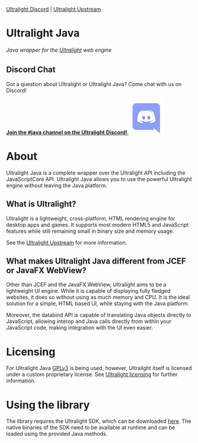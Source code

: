 [Ultralight Discord](https://chat.ultralig.ht) | [Ultralight Upstream](https://github.com/Ultralight-ux/Ultralight)
# Ultralight Java
###### Java wrapper for the [Ultralight](https://ultralig.ht) web engine

## Discord Chat
Got a question about Ultralight or Ultralight Java? Come chat with us on Discord!

[**Join the #java channel on the Ultralight Discord!** <img src="artwork/public/discord.svg">](https://chat.ultralig.ht)

# About
Ultralight Java is a complete wrapper over the Ultralight API including the JavaScriptCore API. Ultralight Java allows
you to use the powerful Ultralight engine without leaving the Java platform.

## What is Ultralight?
Ultralight is a lightweight, cross-platform, HTML rendering engine for desktop apps and games. It supports most modern 
HTML5 and JavaScript features while still remaining small in binary size and memory usage.

See the [Ultralight Upstream](https://github.com/Ultralight-ux/Ultralight) for more information.

## What makes Ultralight Java different from JCEF or JavaFX WebView?
Other than JCEF and the JavaFX WebView, Ultralight aims to be a lightweight UI engine. While it is capable of displaying
fully fledged websites, it does so without using as much memory and CPU. It is the ideal solution for a simple, HTML
based UI, while staying with the Java platform.

Moreover, the databind API is capable of translating Java objects directly to JavaScript, allowing interop and Java 
calls directly from within your JavaScript code, making integration with the UI even easier.

# Licensing
For Ultralight Java [GPLv3](https://www.gnu.org/licenses/gpl-3.0.en.html) is being used, however, Ultralight itself is
licensed under a custom proprietary license. See
[Ultralight licensing](https://github.com/ultralight-ux/Ultralight/blob/master/README.md#licensing) for further 
information.

# Using the library
The library requires the Ultralight SDK, which can be downloaded 
[here](https://github.com/ultralight-ux/Ultralight/blob/master/README.md#getting-the-latest-sdk). The native binaries of
the SDK need to be available at runtime and can be loaded using the provided Java methods.
